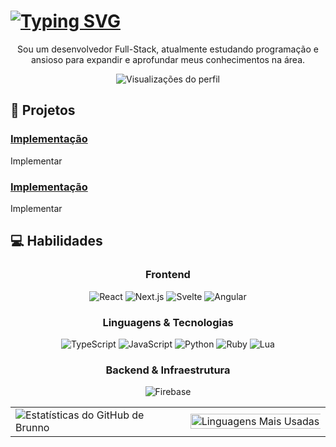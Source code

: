 # [![Typing SVG](https://readme-typing-svg.herokuapp.com?color=e6dc2e&lines=Guihzzy)](https://git.io/typing-svg)
<p align="center">
  Sou um desenvolvedor Full-Stack, atualmente estudando programação e ansioso para expandir e aprofundar meus conhecimentos na área.
</p>
<p align="center">
  <img src="https://komarev.com/ghpvc/?username=guihzzy&label=Visualizações%20do%20perfil&color=0e75b6&style=flat" alt="Visualizações do perfil" />
</p>
<!-- <p align="center">
    <img src="https://api.victims.lol/discord/user/discord-arts/408002057522380801/card?badges=a|https://cdn.discordapp.com/badge-icons/6df5892e0f35b051f8b61eace34f4967.png&badgesFrame=true&backgroundBrightness=0&moreBackgroundBlur=true" alt="Discord" width="600" height="200" />
</p> -->

## 🚀 Projetos

### [Implementação](https://google.com)
Implementar

### [Implementação](https://google.com)
Implementar

## 💻 Habilidades

<div align="center">
  
### Frontend
![React](https://img.shields.io/badge/React-20232A?style=for-the-badge&logo=react&logoColor=61DAFB)
![Next.js](https://img.shields.io/badge/Next.js-000000?style=for-the-badge&logo=next.js&logoColor=white)
![Svelte](https://img.shields.io/badge/Svelte-4A4A55?style=for-the-badge&logo=svelte&logoColor=FF3E00)
![Angular](https://img.shields.io/badge/Angular-DD0031?style=for-the-badge&logo=angular&logoColor=white)

### Linguagens & Tecnologias
![TypeScript](https://img.shields.io/badge/TypeScript-007ACC?style=for-the-badge&logo=typescript&logoColor=white)
![JavaScript](https://img.shields.io/badge/JavaScript-F7DF1E?style=for-the-badge&logo=javascript&logoColor=black)
![Python](https://img.shields.io/badge/Python-3776AB?style=for-the-badge&logo=python&logoColor=white)
![Ruby](https://img.shields.io/badge/Ruby-CC342D?style=for-the-badge&logo=ruby&logoColor=white)
![Lua](https://img.shields.io/badge/Lua-2C2D72?style=for-the-badge&logo=lua&logoColor=white)

### Backend & Infraestrutura
![Firebase](https://img.shields.io/badge/Firebase-039BE5?style=for-the-badge&logo=Firebase&logoColor=white)

</div>

<div align="center">
  <table>
    <tr>
      <td>
        <img src="https://github-readme-stats.vercel.app/api?username=crynew&show_icons=true&theme=dark&hide_border=true&layout=compact&include_all_commits=true&count_private=true" alt="Estatísticas do GitHub de Brunno" />
      </td>
      <td>
        <img width="200%" src="https://github-readme-stats.vercel.app/api/top-langs?username=crynew&theme=dark&hide_border=true&layout=compact&langs_count=7" alt="Linguagens Mais Usadas" />
      </td>
    </tr>
  </table>
</div>
